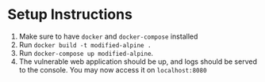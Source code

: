 # Setup Instructions

1. Make sure to have `docker` and `docker-compose` installed
1. Run `docker build -t modified-alpine .`
1. Run `docker-compose up modified-alpine`.
1. The vulnerable web application should be up, and logs should be served to the console. You may now access it on `localhost:8080`

